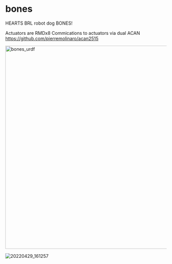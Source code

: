 # bones
HEARTS BRL robot dog BONES!

Actuators are RMDx8
Commications to actuators via dual ACAN https://github.com/pierremolinaro/acan2515

<img width="634" alt="bones_urdf" src="https://user-images.githubusercontent.com/812771/185991465-011d9432-42b7-4183-bfe5-aeac92824464.png">

![20220429_161257](https://user-images.githubusercontent.com/812771/185992431-d1c09ae6-4895-4ebe-a0a1-b649a68fa1d0.jpg)
